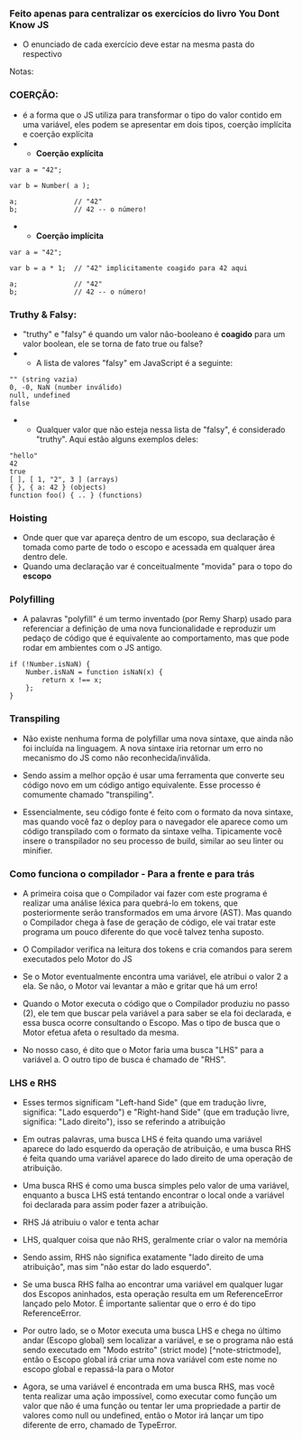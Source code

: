 ### Feito apenas para centralizar os exercícios do livro **You Dont Know JS**
- O enunciado de cada exercício deve estar na mesma pasta do respectivo

Notas:
### COERÇÃO:
- é a forma que o JS utiliza para transformar o tipo do valor contido em uma variável, eles podem se apresentar em dois tipos, coerção implícita e coerção explícita
- - **Coerção explícita**
```
var a = "42";

var b = Number( a );

a;              // "42"
b;              // 42 -- o número!
```
 - - **Coerção implícita**
 ```
var a = "42";

var b = a * 1;  // "42" implicitamente coagido para 42 aqui

a;              // "42"
b;              // 42 -- o número!
```

### Truthy & Falsy:
- "truthy" e "falsy" é quando um valor não-booleano é **coagido** para um valor boolean, ele se torna de fato true ou false?
- - A lista de valores "falsy" em JavaScript é a seguinte:
```
"" (string vazia)
0, -0, NaN (number inválido)
null, undefined
false

```
- - Qualquer valor que não esteja nessa lista de "falsy", é considerado "truthy". Aqui estão alguns exemplos deles:

```
"hello"
42
true
[ ], [ 1, "2", 3 ] (arrays)
{ }, { a: 42 } (objects)
function foo() { .. } (functions)
```
### Hoisting
- Onde quer que var apareça dentro de um escopo, sua declaração é tomada como parte de todo o escopo e acessada em qualquer área dentro dele.
- Quando uma declaração var é conceitualmente "movida" para o topo do **escopo**

### Polyfilling
- A palavras "polyfill" é um termo inventado (por Remy Sharp) usado para referenciar a definição de uma nova funcionalidade e reproduzir um pedaço de código que é equivalente ao comportamento, mas que pode rodar em ambientes com o JS antigo.

```
if (!Number.isNaN) {
    Number.isNaN = function isNaN(x) {
        return x !== x;
    };
}
```

### Transpiling

- Não existe nenhuma forma de polyfillar uma nova sintaxe, que ainda não foi incluída na linguagem. A nova sintaxe iria retornar um erro no mecanismo do JS como não reconhecida/inválida.

- Sendo assim a melhor opção é usar uma ferramenta que converte seu código novo em um código antigo equivalente. Esse processo é comumente chamado "transpiling".

- Essencialmente, seu código fonte é feito com o formato da nova sintaxe, mas quando você faz o deploy para o navegador ele aparece como um código transpilado com o formato da sintaxe velha. Tipicamente você insere o transpilador no seu processo de build, similar ao seu linter ou minifier.

### Como funciona o compilador - Para a frente e para trás
- A primeira coisa que o Compilador vai fazer com este programa é realizar uma análise léxica para quebrá-lo em tokens, que posteriormente serão transformados em uma árvore (AST). Mas quando o Compilador chega à fase de geração de código, ele vai tratar este programa um pouco diferente do que você talvez tenha suposto.

- O Compilador verifica na leitura dos tokens e cria comandos para serem executados pelo Motor do JS

- Se o Motor eventualmente encontra uma variável, ele atribui o valor 2 a ela. Se não, o Motor vai levantar a mão e gritar que há um erro!

- Quando o Motor executa o código que o Compilador produziu no passo (2), ele tem que buscar pela variável a para saber se ela foi declarada, e essa busca ocorre consultando o Escopo. Mas o tipo de busca que o Motor efetua afeta o resultado da mesma.

- No nosso caso, é dito que o Motor faria uma busca "LHS" para a variável a. O outro tipo de busca é chamado de "RHS".

### LHS e RHS
- Esses termos significam "Left-hand Side" (que em tradução livre, significa: "Lado esquerdo") e "Right-hand Side" (que em tradução livre, significa: "Lado direito"), isso se referindo a atribuição

- Em outras palavras, uma busca LHS é feita quando uma variável aparece do lado esquerdo da operação de atribuição, e uma busca RHS é feita quando uma variável aparece do lado direito de uma operação de atribuição.

- Uma busca RHS é como uma busca simples pelo valor de uma variável, enquanto a busca LHS está tentando encontrar o local onde a variável foi declarada para assim poder fazer a atribuição.

- RHS Já atribuiu o valor e tenta achar

- LHS, qualquer coisa que não RHS, geralmente criar o valor na memória

- Sendo assim, RHS não significa exatamente "lado direito de uma atribuição", mas sim "não estar do lado esquerdo".

- Se uma busca RHS falha ao encontrar uma variável em qualquer lugar dos Escopos aninhados, esta operação resulta em um ReferenceError lançado pelo Motor. É importante salientar que o erro é do tipo ReferenceError.

- Por outro lado, se o Motor executa uma busca LHS e chega no último andar (Escopo global) sem localizar a variável, e se o programa não está sendo executado em "Modo estrito" (strict mode) [^note-strictmode], então o Escopo global irá criar uma nova variável com este nome no escopo global e repassá-la para o Motor

- Agora, se uma variável é encontrada em uma busca RHS, mas você tenta realizar uma ação impossível, como executar como função um valor que não é uma função ou tentar ler uma propriedade a partir de valores como null ou undefined, então o Motor irá lançar um tipo diferente de erro, chamado de TypeError.
